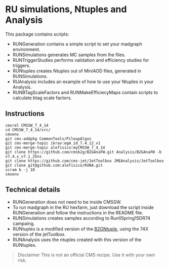 # RU simulations, Ntuples and Analysis


This package contains scripts:

* RUNGeneration contains a simple script to set your madgraph environment. 
* RUNSimulations generates MC samples from lhe files.
* RUNTriggerStudies performs validation and efficiency studies for triggers.
* RUNtuples creates Ntuples out of MiniAOD files, generated in RUNSimulations.
* RUAnalysis includes an example of how to use your Ntuples in your Analysis.
* RUNBTagScaleFactors and RUNMakeEfficiecyMaps contain scripts to calculate btag scale factors. 


## Instructions
```
cmsrel CMSSW_7_4_14
cd CMSSW_7_4_14/src/
cmsenv 
git cms-addpkg CommonTools/PileupAlgos
git cms-merge-topic ikrav:egm_id_7.4.12_v1
git cms-merge-topic alefisico:myCMSSW_7_4_14
git clone https://github.com/cmsb2g/B2GAnaFW.git Analysis/B2GAnaFW -b v7.4.x_v7.1_25ns
git clone https://github.com/cms-jet/JetToolbox JMEAnalysis/JetToolbox 
git clone git@github.com:alefisico/RUNA.git 
scram b -j 18
cmsenv
```

## Technical details

* RUNGeneration does not need to be inside CMSSW.
* To run madgraph in the RU hexfarm, just download the script inside RUNGeneration and follow the instructions in the README file.
* RUNSimulations creates samples according to RunIISpring15DR74 campaing.
* RUNtuples is a modified version of the [B2GNtuple](https://github.com/cmsb2g/B2GAnaFW/tree/master), using the 74X version of the jetToolbox.
* RUNAnalysis uses the ntuples created with this version of the RUNtuples. 

> Disclaimer
> This is not an official CMS recipe. Use it with your own risk.
